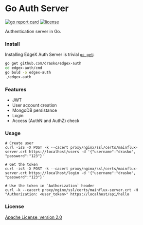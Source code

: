 # Go Auth Server
[![go report card][grc-badge]][grc-url]
[![license][license]](LICENSE)

Authentication server in Go.

### Install
Installing EdgeX Auth Server is trivial [`go get`](https://golang.org/cmd/go/):
```bash
go get github.com/drasko/edgex-auth
cd edgex-auth/cmd
go buld -o edgex-auth
./edgex-auth
```

### Features
- JWT
- User account creation
- MongoDB persistance
- Login
- Access (AuthN and AuthZ) check

### Usage
```
# Create user
curl -isS -X POST -k --cacert proxy/nginx/ssl/certs/mainflux-server.crt https://localhost/users -d '{"username":"drasko", "password":"123"}'

# Get the token
curl -isS -X POST -k --cacert proxy/nginx/ssl/certs/mainflux-server.crt https://localhost/login -d '{"username":"drasko", "password":"123"}'

# Use the token in `Authorization` header
curl -k --cacert proxy/nginx/ssl/certs/mainflux-server.crt -H "Authorization: <user_token>" https://localhost/api/hello
```

### License
[Apache License, version 2.0](LICENSE)

[grc-badge]: https://goreportcard.com/badge/github.com/drasko/edgex-auth
[grc-url]: https://goreportcard.com/report/github.com/drasko/edgex-auth
[license]: https://img.shields.io/badge/license-Apache%20v2.0-blue.svg
